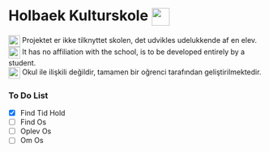 # Holbaek Kulturskole <img width="35" align="center" src="https://image.flaticon.com/icons/png/512/555/555607.png">

<img width="23" align="center" src="https://image.flaticon.com/icons/png/512/555/555607.png"> Projektet er ikke tilknyttet skolen, det udvikles udelukkende af en elev. <br> <img width="23" align="center" src="https://image.flaticon.com/icons/png/512/555/555527.png"> It has no affiliation with the school, is to be developed entirely by a student. <br> <img width="23" align="center" src="https://image.flaticon.com/icons/png/512/555/555560.png"> Okul ile ilişkili değildir, tamamen bir oğrenci tarafından geliştirilmektedir.

### To Do List

- [X] Find Tid Hold
- [ ] Find Os
- [ ] Oplev Os
- [ ] Om Os
